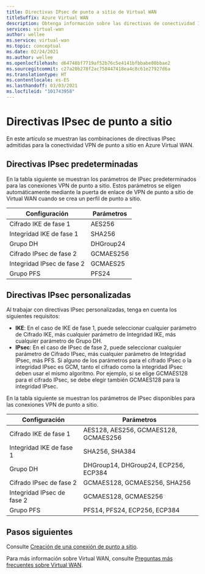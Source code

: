 ```yaml
---
title: Directivas IPsec de punto a sitio de Virtual WAN
titleSuffix: Azure Virtual WAN
description: Obtenga información sobre las directivas de conectividad IPsec de punto a sitio de Azure Virtual WAN.
services: virtual-wan
author: wellee
ms.service: virtual-wan
ms.topic: conceptual
ms.date: 02/24/2021
ms.author: wellee
ms.openlocfilehash: d64748bf7719af52b76c5e4141bfbbabe80bbae2
ms.sourcegitcommit: c27a20b278f2ac758447418ea4c8c61e27927d6a
ms.translationtype: HT
ms.contentlocale: es-ES
ms.lasthandoff: 03/03/2021
ms.locfileid: "101743958"
---
```

# <a name="point-to-site-ipsec-policies"></a>Directivas IPsec de punto a sitio

En este artículo se muestran las combinaciones de directivas IPsec admitidas para la conectividad VPN de punto a sitio en Azure Virtual WAN.

## <a name="default-ipsec-policies"></a>Directivas IPsec predeterminadas

En la tabla siguiente se muestran los parámetros de IPsec predeterminados para las conexiones VPN de punto a sitio. Estos parámetros se eligen automáticamente mediante la puerta de enlace de VPN de punto a sitio de Virtual WAN cuando se crea un perfil de punto a sitio.

| Configuración | Parámetros |
|--- |--- |
| Cifrado IKE de fase 1 | AES256 |
| Integridad IKE de fase 1 |  SHA256 |
| Grupo DH | DHGroup24 |
| Cifrado IPsec de fase 2 | GCMAES256|
| Integridad IPsec de fase 2 | GCMAES25 |
| Grupo PFS |PFS24|

## <a name="custom-ipsec-policies"></a>Directivas IPsec personalizadas

Al trabajar con directivas IPsec personalizadas, tenga en cuenta los siguientes requisitos:

* **IKE**: En el caso de IKE de fase 1, puede seleccionar cualquier parámetro de Cifrado IKE, más cualquier parámetro de Integridad IKE, más cualquier parámetro de Grupo DH.
* **IPsec**: En el caso de IPsec de fase 2, puede seleccionar cualquier parámetro de Cifrado IPsec, más cualquier parámetro de Integridad IPsec, más PFS. Si alguno de los parámetros para el cifrado IPsec o la integridad IPsec es GCM, tanto el cifrado como la integridad IPsec deben usar el mismo algoritmo. Por ejemplo, si se elige GCMAES128 para el cifrado IPsec, se debe elegir también GCMAES128 para la integridad IPsec.  

En la tabla siguiente se muestran los parámetros de IPsec disponibles para las conexiones VPN de punto a sitio.

| Configuración | Parámetros |
|--- |--- |
| Cifrado IKE de fase 1 | AES128, AES256, GCMAES128, GCMAES256 |
| Integridad IKE de fase 1 |  SHA256, SHA384 |
| Grupo DH | DHGroup14, DHGroup24, ECP256, ECP384 |
| Cifrado IPsec de fase 2 | GCMAES128, GCMAES256, SHA256|
| Integridad IPsec de fase 2 | GCMAES128, GCMAES256 |
| Grupo PFS |PFS14, PFS24, ECP256, ECP384|

## <a name="next-steps"></a>Pasos siguientes

Consulte [Creación de una conexión de punto a sitio](virtual-wan-point-to-site-portal.md).

Para más información sobre Virtual WAN, consulte [Preguntas más frecuentes sobre Virtual WAN](virtual-wan-faq.md).
